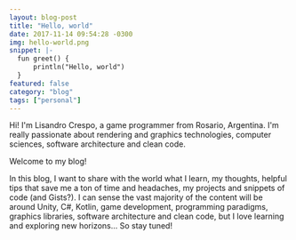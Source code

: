 ```yaml
---
layout: blog-post
title: "Hello, world"
date: 2017-11-14 09:54:28 -0300
img: hello-world.png
snippet: |-
  fun greet() {
      println("Hello, world")
  }
featured: false
category: "blog"
tags: ["personal"]
---
```

<p>
    Hi! I'm Lisandro Crespo, a game programmer from Rosario, Argentina. I'm really passionate about rendering and graphics technologies, computer sciences, software architecture and clean code.
</p>
<p>
    Welcome to my blog!
</p>
<!--more-->
<p>
    In this blog, I want to share with the world what I learn, my thoughts, helpful tips that save me a ton of time and headaches, my projects and snippets of code (and Gists?). I can sense the vast majority of the content will be around Unity, C#, Kotlin, game development, programming paradigms, graphics libraries, software architecture and clean code, but I love learning and exploring new horizons... So stay tuned!
</p>